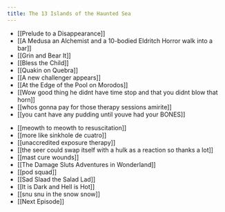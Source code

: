 ```yaml
---
title: The 13 Islands of the Haunted Sea
---
```


- [[Prelude to a Disappearance]]
- [[A Medusa an Alchemist and a 10-bodied Eldritch Horror walk into a bar]]
- [[Grin and Bear It]]
- [[Bless the Child]]
- [[Quakin on Quebra]]
- [[A new challenger appears]]
- [[At the Edge of the Pool on Morodos]]
- [[Wow good thing he didnt have time stop and that you didnt blow that horn]]
- [[whos gonna pay for those therapy sessions amirite]]
- [[you cant have any pudding until youve had your BONES]]
* [[meowth to meowth to resuscitation]]
* [[more like sinkhole de cuatro]]
* [[unaccredited exposure therapy]]
* [[the seer could swap itself with a hulk as a reaction so thanks a lot]]
* [[mast cure wounds]]
* [[The Damage Sluts Adventures in Wonderland]]
* [[pod squad]]
* [[Sad Slaad the Salad Lad]]
* [[It is Dark and Hell is Hot]]
* [[snu snu in the snow snow]]
* [[Next Episode]]